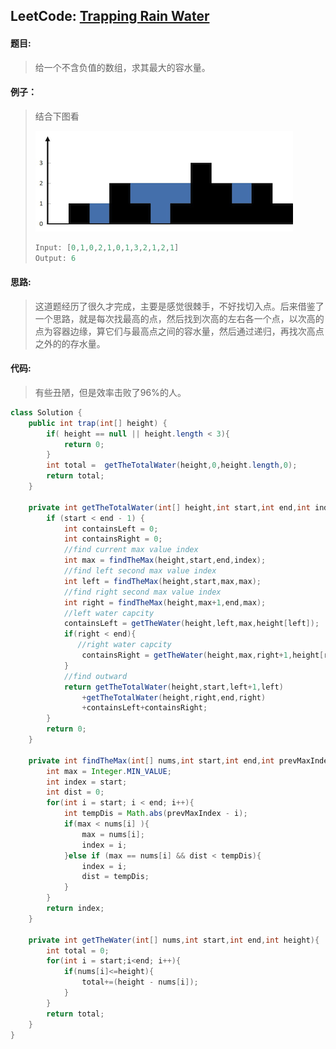 ## LeetCode: [Trapping Rain Water](https://leetcode.com/problems/trapping-rain-water/)

#### 题目:

> 给一个不含负值的数组，求其最大的容水量。

#### 例子：

> 结合下图看
>
> ![img](../images/leetcode/rainwatertrap.png)
>
> ```java
> Input: [0,1,0,2,1,0,1,3,2,1,2,1]
> Output: 6
> ```

#### 思路:

> 这道题经历了很久才完成，主要是感觉很棘手，不好找切入点。后来借鉴了一个思路，就是每次找最高的点，然后找到次高的左右各一个点，以次高的点为容器边缘，算它们与最高点之间的容水量，然后通过递归，再找次高点之外的的存水量。

#### 代码:

> 有些丑陋，但是效率击败了96%的人。

```java
class Solution {
    public int trap(int[] height) {
        if( height == null || height.length < 3){
            return 0;
        }
        int total =  getTheTotalWater(height,0,height.length,0);
        return total;
    }

    private int getTheTotalWater(int[] height,int start,int end,int index){
        if (start < end - 1) {
            int containsLeft = 0;
            int containsRight = 0;
            //find current max value index
            int max = findTheMax(height,start,end,index);
            //find left second max value index
            int left = findTheMax(height,start,max,max);
            //find right second max value index
            int right = findTheMax(height,max+1,end,max);
            //left water capcity
            containsLeft = getTheWater(height,left,max,height[left]);
            if(right < end){
               //right water capcity
                containsRight = getTheWater(height,max,right+1,height[right]);
            }
            //find outward
            return getTheTotalWater(height,start,left+1,left)
                +getTheTotalWater(height,right,end,right)
                +containsLeft+containsRight;
        }
        return 0;
    }

    private int findTheMax(int[] nums,int start,int end,int prevMaxIndex){
        int max = Integer.MIN_VALUE;
        int index = start;
        int dist = 0;
        for(int i = start; i < end; i++){
            int tempDis = Math.abs(prevMaxIndex - i);
            if(max < nums[i] ){
                max = nums[i];
                index = i;
            }else if (max == nums[i] && dist < tempDis){
                index = i;
                dist = tempDis;
            }
        }
        return index;
    }

    private int getTheWater(int[] nums,int start,int end,int height){
        int total = 0;
        for(int i = start;i<end; i++){
            if(nums[i]<=height){
                total+=(height - nums[i]);
            }
        }
        return total;
    }
}
```

